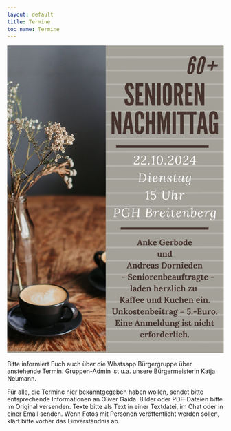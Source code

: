 ```yaml
---
layout: default
title: Termine
toc_name: Termine
---
```


<!-- aktuell wurden keine Termine an den Internetverantwortlichen gemeldet. -->

<a href="#" class="image featured"><img src="images/seniorennachmittag.jpg" alt="" /></a>


Bitte informiert Euch auch über die Whatsapp Bürgergruppe über anstehende Termin. Gruppen-Admin ist u.a. unsere Bürgermeisterin Katja Neumann.

Für alle, die Termine hier bekanntgegeben haben wollen, sendet bitte entsprechende Informationen an Oliver Gaida. Bilder oder PDF-Dateien bitte im Original versenden. Texte bitte als Text in einer Textdatei, im Chat oder in einer Email senden. Wenn Fotos mit Personen veröffentlicht werden sollen, klärt bitte vorher das Einverständnis ab.